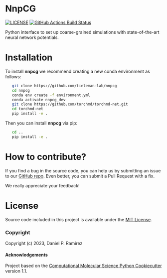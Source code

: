 NnpCG
==============================
[//]: # (Badges)
[![LICENSE](https://img.shields.io/badge/license-MIT-blue.svg)](https://opensource.org/)
[![GitHub Actions Build Status](https://github.com/ProLint/prolint2/workflows/CI/badge.svg)](https://github.com/tieleman-lab/nnpcg/actions?query=workflow%3ACI)


Python interface to set up coarse-grained simulations with state-of-the-art neural network potentials.

Installation
============
To install **nnpcg** we recommend creating a new conda environment as follows:

``` bash
   git clone https://github.com/tieleman-lab/nnpcg
   cd nnpcg
   conda env create -f environment.yml
   conda activate nnpcg_dev
   git clone https://github.com/torchmd/torchmd-net.git
   cd torchmd-net
   pip install -e .
```

Then you can install **nnpcg** via pip:

``` bash
   cd ..
   pip install -e .
```
How to contribute?
==================
If you find a bug in the source code, you can help us by submitting an issue to our [GitHub repo](https://github.com/tieleman-lab/nnpcg). Even better, you can submit a Pull Request with a fix. 

We really appreciate your feedback!

License 
=======

Source code included in this project is available under the [MIT License](https://opensource.org/licenses/MIT).

### Copyright

Copyright (c) 2023, Daniel P. Ramirez


#### Acknowledgements
 
Project based on the 
[Computational Molecular Science Python Cookiecutter](https://github.com/molssi/cookiecutter-cms) version 1.1.
